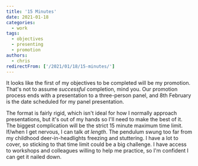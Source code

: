 ```yaml
---
title: '15 Minutes'
date: 2021-01-18
categories:
  - work
tags:
  - objectives
  - presenting
  - promotion
authors:
  - chris
redirectFrom: ['/2021/01/18/15-minutes/']
---
```


It looks like the first of my objectives to be completed will be my promotion. That's not to assume _successful_ completion, mind you. Our promotion process ends with a presentation to a three-person panel, and 8th February is the date scheduled for my panel presentation.

The format is fairly rigid, which isn't ideal for how I normally approach presentations, but it's out of my hands so I'll need to make the best of it. The biggest complication will be the strict 15 minute maximum time limit. If/when I get nervous, I can talk _at length_. The pendulum swung too far from my childhood deer-in-headlights freezing and stuttering. I have a lot to cover, so sticking to that time limit could be a big challenge. I have access to workshops and colleagues willing to help me practice, so I'm confident I can get it nailed down.
